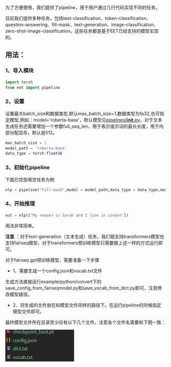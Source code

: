 为了方便使用，我们提供了pipeline，用于用户通过几行代码实现不同的任务。

目前我们提供多种任务，包括text-classification、token-classification、question-answering、fill-mask、text-generation、image-classification、zero-shot-image-classification。这些任务都是基于EET已经支持的模型实现的。

## 用法：

### 1、导入模块
```python
import torch
from eet import pipeline
```
### 2、设置

设置最大batch_size和数据类型,默认max_batch_size=1,数据类型为fp32,也可指定模型,例如：model='roberta-base'，默认模型见[pipelines/__init__.py](https://github.com/NetEase-FuXi/EET/blob/main/python/eet/pipelines/__init__.py)，对于文本生成任务还需要增加一个参数full_seq_len，用于表示提示词的最长长度，用于内部分配显存，默认是512。
```python
max_batch_size = 1
model_path = 'roberta-base'
data_type = torch.float16
```
### 3、初始化pipeline

下面已完型填空任务为例
```python
nlp = pipeline("fill-mask",model = model_path,data_type = data_type,max_batch_size = max_batch_size)
```
### 4、开始推理
```python
out = nlp(["My <mask> is Sarah and I live in London"])
```
用法非常简单。

**注意** ：对于text-generation（文本生成）任务，我们既支持transformers模型也支持fairseq模型，对于transformers预训练模型只需要跟上述一样的方式运行即可。

对于fairseq gpt预训练模型，需要准备一下步骤

* 1、需要生成一个config.json和vocab.txt文件

生成方法直接运行example/python/convert下的save_config_from_fairseqmodel.py和save_vocab_from_dict.py即可，注意修改模型路径。

* 2、将生成的文件放在和模型文件同样的路径下。在运行pipeline的时候指定模型文件即可。

最终模型文件所在目录至少应有以下几个文件，注意各个文件名需要和下图一致：

<div  align="left"> <img src="../../../doc/image/checkpoint.png" width = "216" height = "100" alt="checkpoint"/></div>
